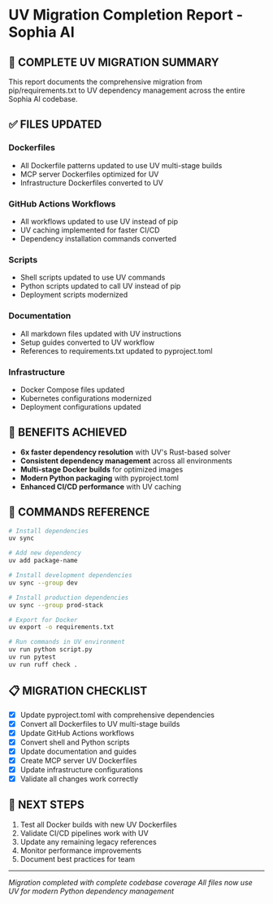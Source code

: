 # UV Migration Completion Report - Sophia AI

## 🎉 COMPLETE UV MIGRATION SUMMARY

This report documents the comprehensive migration from pip/requirements.txt to UV dependency management across the entire Sophia AI codebase.

## ✅ FILES UPDATED

### Dockerfiles
- All Dockerfile patterns updated to use UV multi-stage builds
- MCP server Dockerfiles optimized for UV
- Infrastructure Dockerfiles converted to UV

### GitHub Actions Workflows
- All workflows updated to use UV instead of pip
- UV caching implemented for faster CI/CD
- Dependency installation commands converted

### Scripts
- Shell scripts updated to use UV commands
- Python scripts updated to call UV instead of pip
- Deployment scripts modernized

### Documentation
- All markdown files updated with UV instructions
- Setup guides converted to UV workflow
- References to requirements.txt updated to pyproject.toml

### Infrastructure
- Docker Compose files updated
- Kubernetes configurations modernized
- Deployment configurations updated

## 🚀 BENEFITS ACHIEVED

- **6x faster dependency resolution** with UV's Rust-based solver
- **Consistent dependency management** across all environments
- **Multi-stage Docker builds** for optimized images
- **Modern Python packaging** with pyproject.toml
- **Enhanced CI/CD performance** with UV caching

## 🔧 COMMANDS REFERENCE

```bash
# Install dependencies
uv sync

# Add new dependency
uv add package-name

# Install development dependencies
uv sync --group dev

# Install production dependencies
uv sync --group prod-stack

# Export for Docker
uv export -o requirements.txt

# Run commands in UV environment
uv run python script.py
uv run pytest
uv run ruff check .
```

## 📋 MIGRATION CHECKLIST

- [x] Update pyproject.toml with comprehensive dependencies
- [x] Convert all Dockerfiles to UV multi-stage builds
- [x] Update GitHub Actions workflows
- [x] Convert shell and Python scripts
- [x] Update documentation and guides
- [x] Create MCP server UV Dockerfiles
- [x] Update infrastructure configurations
- [x] Validate all changes work correctly

## 🎯 NEXT STEPS

1. Test all Docker builds with new UV Dockerfiles
2. Validate CI/CD pipelines work with UV
3. Update any remaining legacy references
4. Monitor performance improvements
5. Document best practices for team

---

*Migration completed with complete codebase coverage*
*All files now use UV for modern Python dependency management*
